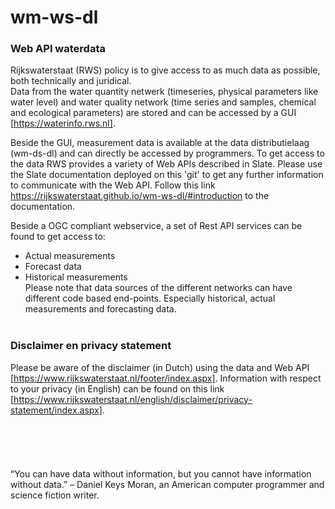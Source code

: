 # wm-ws-dl
### Web API waterdata
Rijkswaterstaat (RWS) policy is to give access to as much data as possible, both technically and juridical.<br>
Data from the water quantity netwerk (timeseries, physical parameters like water level) and water quality network (time series and samples, chemical and ecological parameters) are stored and can be accessed by a GUI [https://waterinfo.rws.nl].

Beside the GUI, measurement data is available at the data distributielaag (wm-ds-dl) and can directly be accessed by programmers.
To get access to the data RWS provides a variety of Web APIs described in Slate.
Please use the Slate documentation deployed on this 'git' to get any further information to communicate with the Web API.
Follow this link https://rijkswaterstaat.github.io/wm-ws-dl/#introduction to the documentation.

Beside a OGC compliant webservice, a set of Rest API services can be found to get access to:
- Actual measurements
- Forecast data
- Historical measurements<br>
Please note that data sources of the different networks can have different code based end-points. Especially historical, actual measurements and forecasting data.
<br></br>
### Disclaimer en privacy statement<br>
Please be aware of the disclaimer (in Dutch) using the data and Web API [https://www.rijkswaterstaat.nl/footer/index.aspx].
Information with respect to your privacy (in English) can be found on this link [https://www.rijkswaterstaat.nl/english/disclaimer/privacy-statement/index.aspx].
<br></br>
<br></br>
<br></br>
“You can have data without information, but you cannot have information without data.” 
– Daniel Keys Moran, an American computer programmer and science fiction writer.
